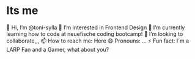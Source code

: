 # Its me
👋 Hi, I’m @toni-sylla
👀 I’m interested in Frontend Design
🌱 I’m currently learning how to code at neuefische coding bootcamp!
💞️ I’m looking to collaborate,,,
📫 How to reach me: Here
😄 Pronouns: ...
⚡ Fun fact: I´m a LARP Fan and a Gamer, what about you?
